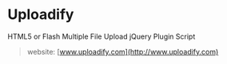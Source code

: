 # Uploadify
HTML5 or Flash Multiple File Upload jQuery Plugin Script
>website: [www.uploadify.com](http://www.uploadify.com)
